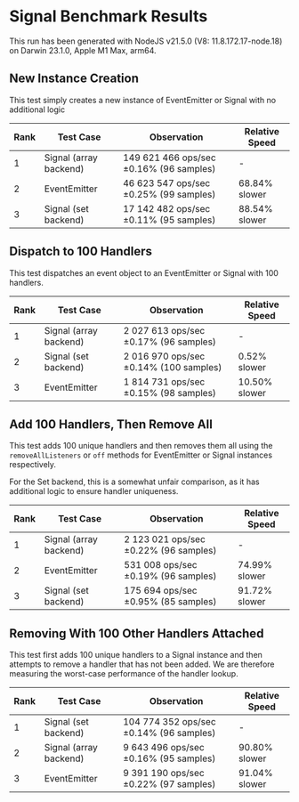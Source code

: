 # Signal Benchmark Results

This run has been generated with NodeJS v21.5.0 (V8: 11.8.172.17-node.18) on Darwin 23.1.0, Apple M1 Max, arm64.

## New Instance Creation

This test simply creates a new instance of EventEmitter or Signal with no
additional logic

| Rank | Test Case | Observation | Relative Speed |
|------|-----------|-------------|----------------|
| 1 | Signal (array backend) | 149 621 466 ops/sec ±0.16% (96 samples) | - |
| 2 | EventEmitter | 46 623 547 ops/sec ±0.25% (99 samples) | 68.84% slower |
| 3 | Signal (set backend) | 17 142 482 ops/sec ±0.11% (95 samples) | 88.54% slower |

## Dispatch to 100 Handlers

This test dispatches an event object to an EventEmitter or Signal with 100
handlers.

| Rank | Test Case | Observation | Relative Speed |
|------|-----------|-------------|----------------|
| 1 | Signal (array backend) | 2 027 613 ops/sec ±0.17% (96 samples) | - |
| 2 | Signal (set backend) | 2 016 970 ops/sec ±0.14% (100 samples) | 0.52% slower |
| 3 | EventEmitter | 1 814 731 ops/sec ±0.15% (98 samples) | 10.50% slower |

## Add 100 Handlers, Then Remove All

This test adds 100 unique handlers and then removes them all using the
`removeAllListeners` or `off` methods for EventEmitter or Signal instances
respectively.

For the Set backend, this is a somewhat unfair comparison, as it has additional
logic to ensure handler uniqueness.

| Rank | Test Case | Observation | Relative Speed |
|------|-----------|-------------|----------------|
| 1 | Signal (array backend) | 2 123 021 ops/sec ±0.22% (96 samples) | - |
| 2 | EventEmitter | 531 008 ops/sec ±0.19% (96 samples) | 74.99% slower |
| 3 | Signal (set backend) | 175 694 ops/sec ±0.95% (85 samples) | 91.72% slower |

## Removing With 100 Other Handlers Attached

This test first adds 100 unique handlers to a Signal instance and then attempts
to remove a handler that has not been added. We are therefore measuring the
worst-case performance of the handler lookup.

| Rank | Test Case | Observation | Relative Speed |
|------|-----------|-------------|----------------|
| 1 | Signal (set backend) | 104 774 352 ops/sec ±0.14% (96 samples) | - |
| 2 | Signal (array backend) | 9 643 496 ops/sec ±0.16% (95 samples) | 90.80% slower |
| 3 | EventEmitter | 9 391 190 ops/sec ±0.22% (97 samples) | 91.04% slower |
